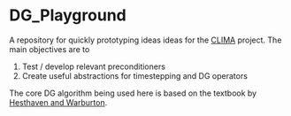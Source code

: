 # DG_Playground

A repository for quickly prototyping ideas ideas for the [CLIMA](https://github.com/CliMA/ClimateMachine.jl) project. The main objectives are to
1. Test / develop relevant preconditioners
0. Create useful abstractions for timestepping and DG operators

The core DG algorithm being used here is based on the textbook by [Hesthaven and Warburton](https://www.springer.com/gp/book/9780387720654).
